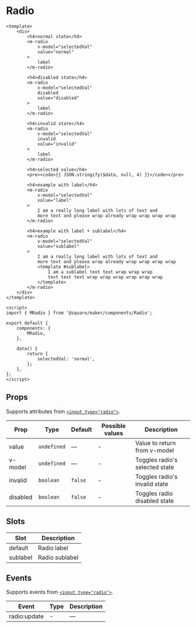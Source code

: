 # Radio

```vue
<template>
	<div>
		<h4>normal state</h4>
		<m-radio
			v-model="selectedVal"
			value="normal"
		>
			label
		</m-radio>

		<h4>disabled state</h4>
		<m-radio
			v-model="selectedVal"
			disabled
			value="disabled"
		>
			label
		</m-radio>

		<h4>invalid state</h4>
		<m-radio
			v-model="selectedVal"
			invalid
			value="invalid"
		>
			label
		</m-radio>

		<h4>selected value</h4>
		<pre><code>{{ JSON.stringify($data, null, 4) }}</code></pre>

		<h4>example with label</h4>
		<m-radio
			v-model="selectedVal"
			value="label"
		>
			I am a really long label with lots of text and
			more text and please wrap already wrap wrap wrap wrap
		</m-radio>

		<h4>example with label + sublabel</h4>
		<m-radio
			v-model="selectedVal"
			value="sublabel"
		>
			I am a really long label with lots of text and
			more text and please wrap already wrap wrap wrap wrap
			<template #sublabel>
				I am a sublabel text text wrap wrap wrap
				text text text wrap wrap wrap wrap wrap wrap
			</template>
		</m-radio>
	</div>
</template>

<script>
import { MRadio } from '@square/maker/components/Radio';

export default {
	components: {
		MRadio,
	},

	data() {
		return {
			selectedVal: 'normal',
		};
	},
};
</script>
```

<!-- api-tables:start -->
## Props

Supports attributes from [`<input type="radio">`](https://developer.mozilla.org/en-US/docs/Web/HTML/Element/input/radio).

| Prop     | Type        | Default | Possible values | Description                    |
| -------- | ----------- | ------- | --------------- | ------------------------------ |
| value    | `undefined` | —       | -               | Value to return from v-model   |
| v-model  | `undefined` | —       | -               | Toggles radio's selected state |
| invalid  | `boolean`   | `false` | -               | Toggles radio's invalid state  |
| disabled | `boolean`   | `false` | -               | Toggles radio disabled state   |


## Slots

| Slot     | Description    |
| -------- | -------------- |
| default  | Radio label    |
| sublabel | Radio sublabel |


## Events

Supports events from [`<input type="radio">`](https://developer.mozilla.org/en-US/docs/Web/HTML/Element/input/radio).

| Event        | Type | Description |
| ------------ | ---- | ----------- |
| radio:update | -    | —           |
<!-- api-tables:end -->
